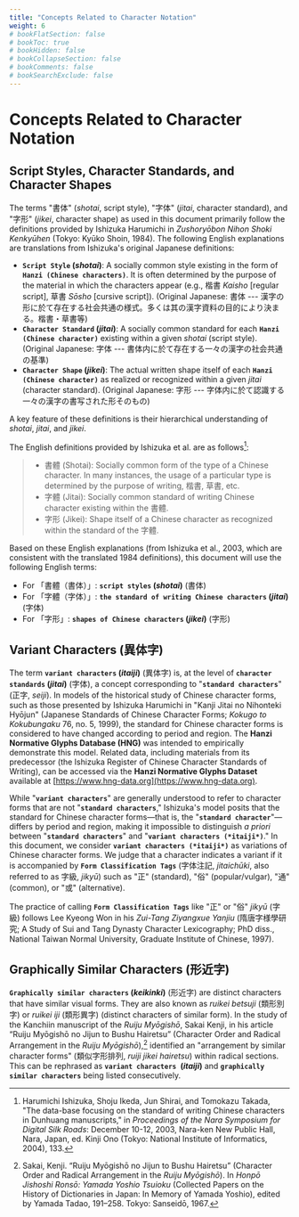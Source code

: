 ```yaml
---
title: "Concepts Related to Character Notation"
weight: 6
# bookFlatSection: false
# bookToc: true
# bookHidden: false
# bookCollapseSection: false
# bookComments: false
# bookSearchExclude: false
---
```



# Concepts Related to Character Notation

## Script Styles, Character Standards, and Character Shapes

The terms "書体" (*shotai*, script style), "字体" (*jitai*, character standard), and "字形" (*jikei*, character shape) as used in this document primarily follow the definitions provided by Ishizuka Harumichi in *Zushoryōbon Nihon Shoki Kenkyūhen* (Tokyo: Kyūko Shoin, 1984). The following English explanations are translations from Ishizuka's original Japanese definitions:

* **`Script Style` (*shotai*)**: A socially common style existing in the form of **`Hanzi (Chinese characters)`**. It is often determined by the purpose of the material in which the characters appear (e.g., 楷書 *Kaisho* [regular script], 草書 *Sōsho* [cursive script]).
    (Original Japanese: 書体 --- 漢字の形に於て存在する社会共通の様式。多くは其の漢字資料の目的により決まる。楷書・草書等)
* **`Character Standard` (*jitai*)**: A socially common standard for each **`Hanzi (Chinese character)`** existing within a given *shotai* (script style).
    (Original Japanese: 字体 --- 書体内に於て存在する一々の漢字の社会共通の基準)
* **`Character Shape` (*jikei*)**: The actual written shape itself of each **`Hanzi (Chinese character)`** as realized or recognized within a given *jitai* (character standard).
    (Original Japanese: 字形 --- 字体内に於て認識する一々の漢字の書写された形そのもの)

A key feature of these definitions is their hierarchical understanding of *shotai*, *jitai*, and *jikei*.

The English definitions provided by Ishizuka et al. are as follows[^ishizuka2003]:

[^ishizuka2003]:Harumichi Ishizuka, Shoju Ikeda, Jun Shirai, and Tomokazu Takada, "The data-base focusing on the standard of writing Chinese characters in Dunhuang manuscripts," in *Proceedings of the Nara Symposium for Digital Silk Roads*: December 10-12, 2003, Nara-ken New Public Hall, Nara, Japan, ed. Kinji Ono (Tokyo: National Institute of Informatics, 2004), 133.

> * 書體 (Shotai): Socially common form of the type of a Chinese character. In many instances, the usage of a particular type is determined by the purpose of writing, 楷書, 草書, etc.
> * 字體 (Jitai): Socially common standard of writing Chinese character existing within the 書體.
> * 字形 (Jikei): Shape itself of a Chinese character as recognized within the standard of the 字體.

Based on these English explanations (from Ishizuka et al., 2003, which are consistent with the translated 1984 definitions), this document will use the following English terms:
* For 「書體（書体）」: **`script styles` (*shotai*)** (書体)
* For 「字體（字体）」: **`the standard of writing Chinese characters` (*jitai*)** (字体)
* For 「字形」: **`shapes of Chinese characters` (*jikei*)** (字形)

## Variant Characters (異体字)

The term **`variant characters` (*itaiji*)** (異体字) is, at the level of **`character standards` (*jitai*)** (字体), a concept corresponding to "**`standard characters`**" (正字, *seiji*).
In models of the historical study of Chinese character forms, such as those presented by Ishizuka Harumichi in "Kanji Jitai no Nihonteki Hyōjun" (Japanese Standards of Chinese Character Forms; *Kokugo to Kokubungaku* 76, no. 5, 1999), the standard for Chinese character forms is considered to have changed according to period and region. The **Hanzi Normative Glyphs Database (HNG)** was intended to empirically demonstrate this model. Related data, including materials from its predecessor (the Ishizuka Register of Chinese Character Standards of Writing), can be accessed via the **Hanzi Normative Glyphs Dataset** available at [https://www.hng-data.org](https://www.hng-data.org).

While "**`variant characters`**" are generally understood to refer to character forms that are not "**`standard characters`**," Ishizuka's model posits that the standard for Chinese character forms—that is, the "**`standard character`**"—differs by period and region, making it impossible to distinguish *a priori* between "**`standard characters`**" and "**`variant characters (*itaiji*)`**." In this document, we consider **`variant characters (*itaiji*)`** as variations of Chinese character forms. We judge that a character indicates a variant if it is accompanied by **`Form Classification Tags`** (字体注記, *jitaichūki*, also referred to as 字級, *jikyū*) such as "正" (standard), "俗" (popular/vulgar), "通" (common), or "或" (alternative).

The practice of calling **`Form Classification Tags`** like "正" or "俗" *jikyū* (字級) follows Lee Kyeong Won in his *Zui-Tang Ziyangxue Yanjiu* (隋唐字様學研究; A Study of Sui and Tang Dynasty Character Lexicography; PhD diss., National Taiwan Normal University, Graduate Institute of Chinese, 1997).


## Graphically Similar Characters (形近字)

**`Graphically similar characters` (*keikinki*)** (形近字) are distinct characters that have similar visual forms. They are also known as *ruikei betsuji* (類形別字) or *ruikei iji* (類形異字) (distinct characters of similar form).
In the study of the Kanchiin manuscript of the *Ruiju Myōgishō*, Sakai Kenji, in his article “Ruiju Myōgishō no Jijun to Bushu Hairetsu” (Character Order and Radical Arrangement in the *Ruiju Myōgishō*),[^Sakai1967] identified an "arrangement by similar character forms" (類似字形排列, *ruiji jikei hairetsu*) within radical sections. This can be rephrased as **`variant characters `(*itaiji*)** and **`graphically similar characters`** being listed consecutively.

[^Sakai1967]: Sakai, Kenji. “Ruiju Myōgishō no Jijun to Bushu Hairetsu” (Character Order and Radical Arrangement in the *Ruiju Myōgishō*). In *Honpō Jishoshi Ronsō: Yamada Yoshio Tsuioku* (Collected Papers on the History of Dictionaries in Japan: In Memory of Yamada Yoshio), edited by Yamada Tadao, 191–258. Tokyo: Sanseidō, 1967.

